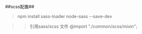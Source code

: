 ##scss配置##

>npm install sass-loader node-sass --save-dev

><style lang="scss">
   $highlight-color: #F90;
   $highlight-border: 1px solid $highlight-color;
   .selected {
     border: $highlight-border
   }
</style>

>引用sass/scss 文件
@import  "./common/scss/mixin";